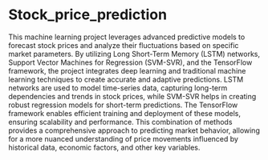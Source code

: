 # Stock_price_prediction
This machine learning project leverages advanced predictive models to forecast stock prices and analyze their fluctuations based on specific market parameters. By utilizing Long Short-Term Memory (LSTM) networks, Support Vector Machines for Regression (SVM-SVR), and the TensorFlow framework, the project integrates deep learning and traditional machine learning techniques to create accurate and adaptive predictions. LSTM networks are used to model time-series data, capturing long-term dependencies and trends in stock prices, while SVM-SVR helps in creating robust regression models for short-term predictions. The TensorFlow framework enables efficient training and deployment of these models, ensuring scalability and performance. This combination of methods provides a comprehensive approach to predicting market behavior, allowing for a more nuanced understanding of price movements influenced by historical data, economic factors, and other key variables.
